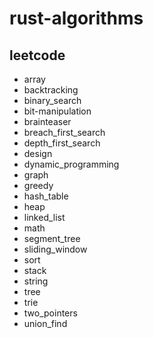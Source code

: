 # rust-algorithms

## leetcode

- array
- backtracking
- binary_search
- bit-manipulation
- brainteaser
- breach_first_search
- depth_first_search
- design
- dynamic_programming
- graph
- greedy
- hash_table
- heap
- linked_list
- math
- segment_tree
- sliding_window
- sort
- stack
- string
- tree
- trie
- two_pointers
- union_find
